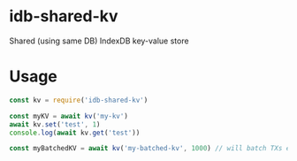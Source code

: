 # idb-shared-kv

Shared (using same DB) IndexDB key-value store

# Usage

```js
const kv = require('idb-shared-kv')

const myKV = await kv('my-kv')
await kv.set('test', 1)
console.log(await kv.get('test'))

const myBatchedKV = await kv('my-batched-kv', 1000) // will batch TXs every 1 second
```
